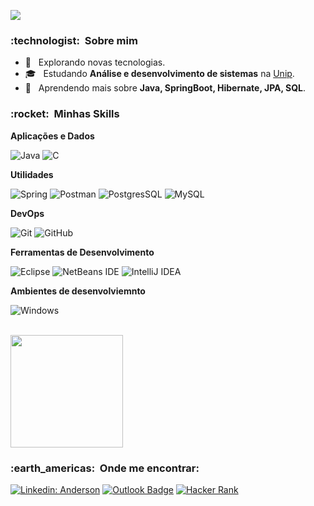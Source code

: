 ![](https://komarev.com/ghpvc/?username=AndOliver46&color=006bed)

<h3> :technologist: &nbsp;Sobre mim </h3>

- 🤔 &nbsp; Explorando novas tecnologias.
- 🎓 &nbsp; Estudando **Análise e desenvolvimento de sistemas** na <a href="https://www.unip.br/">Unip</a>.
- 🌱 &nbsp; Aprendendo mais sobre **Java, SpringBoot, Hibernate, JPA, SQL**.

<h3> :rocket: &nbsp;Minhas Skills </h3>

**Aplicações e Dados**

  ![Java](https://img.shields.io/badge/Java-ED8B00?style=for-the-badge&logo=java&logoColor=white)
  ![C](https://img.shields.io/badge/C-00599C?style=for-the-badge&logo=c&logoColor=white)

**Utilidades**

  ![Spring](https://img.shields.io/badge/spring-%236DB33F.svg?style=for-the-badge&logo=spring&logoColor=white)
  ![Postman]([https://img.shields.io/badge/-Postman-333333?style=for-the-badge&logo=postman](https://img.shields.io/badge/Postman-FF6C37.svg?style=for-the-badge&logo=Postman&logoColor=white))
  ![PostgresSQL](https://img.shields.io/badge/PostgreSQL-4169E1.svg?style=for-the-badge&logo=PostgreSQL&logoColor=white)
  ![MySQL](https://img.shields.io/badge/MySQL-00000F?style=for-the-badge&logo=mysql&logoColor=white)

**DevOps**

  ![Git](https://img.shields.io/badge/-Git-333333?style=for-the-badge&logo=git)
  ![GitHub](https://img.shields.io/badge/-GitHub-333333?style=for-the-badge&logo=github)

**Ferramentas de Desenvolvimento**

  ![Eclipse](https://img.shields.io/badge/-Eclipse-333333?style=for-the-badge&logo=eclipse-ide&logoColor=2C2255)
  ![NetBeans IDE](https://img.shields.io/badge/NetBeansIDE-1B6AC6.svg?style=for-the-badge&logo=apache-netbeans-ide&logoColor=white)
  ![IntelliJ IDEA](https://img.shields.io/badge/IntelliJIDEA-000000.svg?style=for-the-badge&logo=intellij-idea&logoColor=white)

**Ambientes de desenvolviemnto**

  ![Windows](https://img.shields.io/badge/Windows-017AD7?style=for-the-badge&logo=windows&logoColor=white)

<br/>

<a href="https://github.com/AndOliver46">
  <img height="180em" src="https://github-readme-stats.vercel.app/api?username=AndOliver46&theme=dracula&show_icons=true" />
</a>

<br/>

<h3> :earth_americas: &nbsp;Onde me encontrar: </h3> 

[![Linkedin: Anderson](https://img.shields.io/badge/-andoliver46-blue?style=for-the-badge&logo=Linkedin&logoColor=white&link=https://www.linkedin.com/in/andoliver46/)](https://www.linkedin.com/in/andoliver46/)
[![Outlook Badge](https://img.shields.io/badge/Microsoft_Outlook-0078D4?style=for-the-badge&logo=microsoft-outlook&logoColor=white)](mailto:anderson_souza75@live.com)
[![Hacker Rank](https://img.shields.io/badge/HackerRank-00EA64.svg?style=for-the-badge&logo=HackerRank&logoColor=white&link=https:https://www.hackerrank.com/AndOliver46)](https://www.hackerrank.com/AndOliver46)
